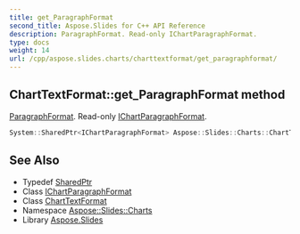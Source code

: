 ```yaml
---
title: get_ParagraphFormat
second_title: Aspose.Slides for C++ API Reference
description: ParagraphFormat. Read-only IChartParagraphFormat.
type: docs
weight: 14
url: /cpp/aspose.slides.charts/charttextformat/get_paragraphformat/
---
```

## ChartTextFormat::get_ParagraphFormat method


[ParagraphFormat](../../../aspose.slides/paragraphformat/). Read-only [IChartParagraphFormat](../../ichartparagraphformat/).

```cpp
System::SharedPtr<IChartParagraphFormat> Aspose::Slides::Charts::ChartTextFormat::get_ParagraphFormat() override
```

## See Also

* Typedef [SharedPtr](../../../system/sharedptr/)
* Class [IChartParagraphFormat](../../ichartparagraphformat/)
* Class [ChartTextFormat](../)
* Namespace [Aspose::Slides::Charts](../../)
* Library [Aspose.Slides](../../../)
